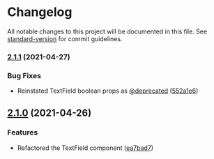 # Changelog

All notable changes to this project will be documented in this file. See [standard-version](https://github.com/conventional-changelog/standard-version) for commit guidelines.

### [2.1.1](https://github.com/claytonfbell/material-ui-pack/compare/v2.1.0...v2.1.1) (2021-04-27)


### Bug Fixes

* Reinstated TextField boolean props as [@deprecated](https://github.com/deprecated) ([552a1e6](https://github.com/claytonfbell/material-ui-pack/commit/552a1e659d886903358576001f7db054fcf0168d))

## [2.1.0](https://github.com/claytonfbell/material-ui-pack/compare/v2.0.2...v2.1.0) (2021-04-26)


### Features

* Refactored the TextField component ([ea7bad7](https://github.com/claytonfbell/material-ui-pack/commit/ea7bad75751ffe1fa3fa48393fd32b5da5076df4))
